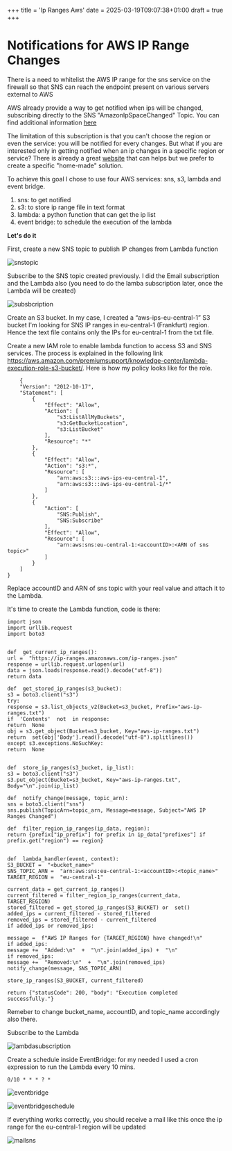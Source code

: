 +++
title = 'Ip Ranges Aws'
date = 2025-03-19T09:07:38+01:00
draft = true
+++

# Notifications for AWS IP Range Changes

There is a need to whitelist the AWS IP range for the sns service on the firewall so that SNS can reach the endpoint present on various servers external to AWS

AWS already provide a way to get notified when ips will be changed, subscribing directly to the SNS "AmazonIpSpaceChanged" Topic. You can find additional information [here](https://docs.aws.amazon.com/vpc/latest/userguide/subscribe-notifications.html)

The limitation of this subscription is that you can't choose the region or even the service: you will be notified for every changes. But what if you are interested only in getting notified when an ip changes in a specific region or service?
There is already a great [website](https://awsiprange.com/) that can helps but we prefer to create a specific "home-made" solution.

To achieve this goal I chose to use four AWS services: sns, s3, lambda and event bridge.

 1. sns: to get notified 
 2. s3: to store ip range file in text format
 3. lambda: a python function that can get the ip list 
 4. event bridge: to schedule the execution of the lambda

**Let's do it**

First, create a new SNS topic to publish IP changes from Lambda function

![snstopic](/images/topic.png)

Subscribe to the SNS topic created previously. I did the Email subscription and the Lambda also (you need to do the lamba subscription later, once the Lambda will be created)

![subsbcription](/images/subscription.png)

Create an S3 bucket. In my case, I created a “aws-ips-eu-central-1” S3 bucket I'm looking for SNS IP ranges in eu-central-1 (Frankfurt) region. Hence the text file contains only the IPs for eu-central-1 from the txt file.

Create a new IAM role to enable lambda function to access S3 and SNS services. The process is explained in the following link https://aws.amazon.com/premiumsupport/knowledge-center/lambda-execution-role-s3-bucket/. Here is how my policy looks like for the role.

        {
        "Version": "2012-10-17",
        "Statement": [
            {
                "Effect": "Allow",
                "Action": [
                    "s3:ListAllMyBuckets",
                    "s3:GetBucketLocation",
                    "s3:ListBucket"
                ],
                "Resource": "*"
            },
            {
                "Effect": "Allow",
                "Action": "s3:*",
                "Resource": [
                    "arn:aws:s3:::aws-ips-eu-central-1",
                    "arn:aws:s3:::aws-ips-eu-central-1/*"
                ]
            },
            {
                "Action": [
                    "SNS:Publish",
                    "SNS:Subscribe"
                ],
                "Effect": "Allow",
                "Resource": [
                    "arn:aws:sns:eu-central-1:<accountID>:<ARN of sns topic>"
                ]
            }
        ]
    }

Replace accountID and ARN of sns topic with your real value and attach it to the Lambda.

It's time to create the Lambda function, code is there:

    import json
    import urllib.request
    import boto3
    
    
    def  get_current_ip_ranges():
    url =  "https://ip-ranges.amazonaws.com/ip-ranges.json"
    response = urllib.request.urlopen(url)
    data = json.loads(response.read().decode("utf-8"))
    return data
      
    def  get_stored_ip_ranges(s3_bucket):
    s3 = boto3.client("s3")
    try:
    response = s3.list_objects_v2(Bucket=s3_bucket, Prefix="aws-ip-ranges.txt")
    if  'Contents'  not  in response:
    return  None
    obj = s3.get_object(Bucket=s3_bucket, Key="aws-ip-ranges.txt")
    return  set(obj['Body'].read().decode("utf-8").splitlines())
    except s3.exceptions.NoSuchKey:
    return  None
      
    
    def  store_ip_ranges(s3_bucket, ip_list):
    s3 = boto3.client("s3")
    s3.put_object(Bucket=s3_bucket, Key="aws-ip-ranges.txt", Body="\n".join(ip_list)
    
    def  notify_change(message, topic_arn):
    sns = boto3.client("sns")
    sns.publish(TopicArn=topic_arn, Message=message, Subject="AWS IP Ranges Changed")
    
    def  filter_region_ip_ranges(ip_data, region):
    return {prefix["ip_prefix"] for prefix in ip_data["prefixes"] if prefix.get("region") == region}
      
    
    def  lambda_handler(event, context):
    S3_BUCKET =  "<bucket_name>"
    SNS_TOPIC_ARN =  "arn:aws:sns:eu-central-1:<accountID>:<topic_name>"
    TARGET_REGION =  "eu-central-1"
    
    current_data = get_current_ip_ranges()
    current_filtered = filter_region_ip_ranges(current_data, TARGET_REGION)
    stored_filtered = get_stored_ip_ranges(S3_BUCKET) or  set()
    added_ips = current_filtered - stored_filtered
    removed_ips = stored_filtered - current_filtered
    if added_ips or removed_ips:
    
    message =  f"AWS IP Ranges for {TARGET_REGION} have changed!\n"
    if added_ips:
    message +=  "Added:\n"  +  "\n".join(added_ips) +  "\n"
    if removed_ips:
    message +=  "Removed:\n"  +  "\n".join(removed_ips)
    notify_change(message, SNS_TOPIC_ARN)
    
    store_ip_ranges(S3_BUCKET, current_filtered)
    
    return {"statusCode": 200, "body": "Execution completed successfully."}

Remeber to change bucket_name, accountID, and topic_name accordingly also there.

Subscribe to the Lambda 

![lambdasubscription](/images/lambdasubscription.png)

Create a schedule inside EventBridge: for my needed I used a cron expression to run the Lambda every 10 mins.

    0/10 * * * ? * 

![eventbridge](/images/eventbridge.png)

![eventbridgeschedule](/images/eventbridgeschedule.png)

If everything works correctly, you should receive a mail like this once the ip range for the eu-central-1 region will be updated 

![mailsns](/images/mailsns.png)
